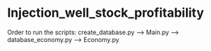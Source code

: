 # Injection_well_stock_profitability

Order to run the scripts:
create_database.py --> Main.py --> database_economy.py --> Economy.py
